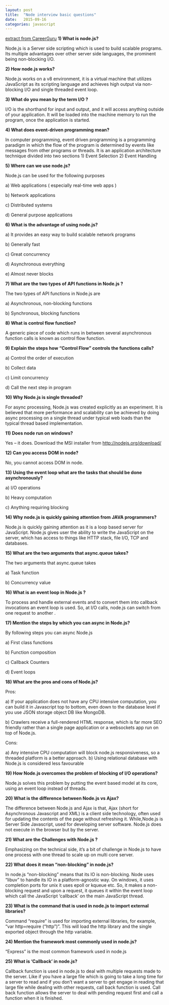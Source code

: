 ```yaml
---
layout: post
title:  "Node interview basic questions"
date:   2015-09-16
categories: javascript
---
```

[extract from CareerGuru](http://career.guru99.com/top-25-interview-questions-on-node-js/)
**1)      What is node.js?**

Node.js is a Server side scripting which is used to build scalable programs. Its multiple advantages over other server side languages, the prominent being non-blocking I/O.

**2)      How node.js works?**

Node.js works on a v8 environment, it is a virtual machine that utilizes JavaScript as its scripting language and achieves high output via non-blocking I/O and single threaded event loop.

**3)      What do you mean by the term I/O ?**

I/O is the shorthand for input and output, and it will access anything outside of your application. It will be loaded into the machine memory to run the program, once the application is started.

**4)      What does event-driven programming mean?**

In computer programming, event driven programming is a programming paradigm in which the flow of the program is determined by events like messages from other programs or threads. It is an application architecture technique divided into two sections 1) Event Selection 2) Event Handling

**5)      Where can we use node.js?**

Node.js can be used for the following purposes

a)      Web applications ( especially real-time web apps )

b)      Network applications

c)       Distributed systems

d)      General purpose applications

**6)      What is the advantage of using node.js?**

a)      It provides an easy way to build scalable network programs

b)      Generally fast

c)       Great concurrency

d)      Asynchronous everything

e)      Almost never blocks

**7)      What are the two types of API functions in Node.js ?**

The two types of API functions in Node.js are

a)      Asynchronous, non-blocking functions

b)      Synchronous, blocking functions

**8)      What is control flow function?**

A generic piece of code which runs in between several asynchronous function calls is known as control flow function.

**9)      Explain the steps how “Control Flow” controls the functions calls?**

a)      Control the order of execution

b)      Collect data

c)       Limit concurrency

d)      Call the next step in program

**10)   Why Node.js is single threaded?**

For async processing, Node.js was created explicitly as an experiment. It is believed that more performance and scalability can be achieved by doing async processing on a single thread under typical web loads than the typical thread based implementation.

**11)   Does node run on windows?**

Yes – it does. Download the MSI installer from http://nodejs.org/download/

**12)   Can you access DOM in node?**

No, you cannot access DOM in node.

**13)   Using the event loop what are the tasks that should be done asynchronously?**

a)      I/O operations

b)      Heavy computation

c)       Anything requiring blocking

**14)   Why node.js is quickly gaining attention from JAVA programmers?**

Node.js is quickly gaining attention as it is a loop based server for JavaScript. Node.js gives user the ability to write the JavaScript on the server, which has access to things like HTTP stack, file I/O, TCP and databases.

**15)   What are the two arguments that async.queue takes?**

The two arguments that async.queue takes

a)      Task function

b)      Concurrency value

**16)   What is an event loop in Node.js ?**

To process and handle external events and to convert them into callback invocations an event loop is used. So, at I/O calls, node.js can switch from one request to another .

**17)   Mention the steps by which you can async in Node.js?**

By following steps you can async Node.js

a)      First class functions

b)      Function composition

c)       Callback Counters

d)      Event loops

**18)    What are the pros and cons of Node.js?**

Pros:

a)      If your application does not have any CPU intensive computation, you can build it in Javascript top to bottom, even down to the database level if you use JSON storage object DB like MongoDB.

b)      Crawlers receive a full-rendered HTML response, which is far more SEO friendly rather than a single page application or a websockets app run on top of Node.js.

Cons:

a)       Any intensive CPU computation will block node.js responsiveness, so a threaded platform is a better approach.
b)      Using relational database with Node.js is considered less favourable

**19)   How Node.js overcomes the problem of blocking of I/O operations?**

Node.js solves this problem by putting the event based model at its core, using an event loop instead of threads.

**20)   What is the difference between Node.js vs Ajax?**

The difference between Node.js and Ajax is that, Ajax (short for Asynchronous Javascript and XML) is a client side technology, often used for updating the contents of the page without refreshing it. While,Node.js is Server Side Javascript, used for developing server software. Node.js does not execute in the browser but by the server.

**21)   What are the Challenges with Node.js ?**

Emphasizing on the technical side, it’s a bit of challenge in Node.js to have one process with one thread to scale up on multi core server.

**22)    What does it mean “non-blocking” in node.js?**

In node.js “non-blocking” means that its IO is non-blocking.  Node uses “libuv” to handle its IO in a platform-agnostic way. On windows, it uses completion ports for unix it uses epoll or kqueue etc. So, it makes a non-blocking request and upon a request, it queues it within the event loop which call the JavaScript ‘callback’ on the main JavaScript thread.

**23)   What is the command that is used in node.js to import external libraries?**

Command “require” is used for importing external libraries, for example, “var http=require (“http”)”.  This will load the http library and the single exported object through the http variable.

**24)   Mention the framework most commonly used in node.js?**

“Express” is the most common framework used in node.js

**25)   What is ‘Callback’ in node.js?**

Callback function is used in node.js to deal with multiple requests made to the server. Like if you have a large file which is going to take a long time for a server to read and if you don’t want a server to get engage in reading that large file while dealing with other requests, call back function is used. Call back function allows the server to deal with pending request first and call a function when it is finished.
